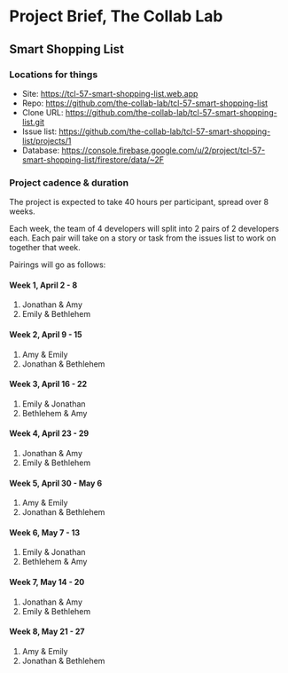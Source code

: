 # Project Brief, The Collab Lab

## Smart Shopping List

### Locations for things

- Site: https://tcl-57-smart-shopping-list.web.app
- Repo: https://github.com/the-collab-lab/tcl-57-smart-shopping-list
- Clone URL: https://github.com/the-collab-lab/tcl-57-smart-shopping-list.git
- Issue list: https://github.com/the-collab-lab/tcl-57-smart-shopping-list/projects/1
- Database: https://console.firebase.google.com/u/2/project/tcl-57-smart-shopping-list/firestore/data/~2F

### Project cadence & duration

The project is expected to take 40 hours per participant, spread over 8 weeks.

Each week, the team of 4 developers will split into 2 pairs of 2 developers each. Each pair will take on a story or task from the issues list to work on together that week.

Pairings will go as follows:

#### Week 1, April 2 - 8

1. Jonathan & Amy
2. Emily & Bethlehem

#### Week 2, April 9 - 15

1. Amy & Emily
2. Jonathan & Bethlehem

#### Week 3, April 16 - 22

1. Emily & Jonathan
2. Bethlehem & Amy

#### Week 4, April 23 - 29

1. Jonathan & Amy
2. Emily & Bethlehem

#### Week 5, April 30 - May 6

1. Amy & Emily
2. Jonathan & Bethlehem

#### Week 6, May 7 - 13

1. Emily & Jonathan
2. Bethlehem & Amy

#### Week 7, May 14 - 20

1. Jonathan & Amy
2. Emily & Bethlehem

#### Week 8, May 21 - 27

1. Amy & Emily
2. Jonathan & Bethlehem
